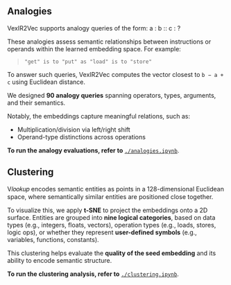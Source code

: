 ## Analogies

VexIR2Vec supports analogy queries of the form:
a : b :: c : ?

These analogies assess semantic relationships between instructions or operands within the learned embedding space. For example:

> `"get" is to "put" as "load" is to "store"`

To answer such queries, VexIR2Vec computes the vector closest to `b − a + c` using Euclidean distance.

We designed **90 analogy queries** spanning operators, types, arguments, and their semantics.

Notably, the embeddings capture meaningful relations, such as:
- Multiplication/division via left/right shift
- Operand-type distinctions across operations


**To run the analogy evaluations, refer to** [`./analogies.ipynb`](./analogies.ipynb).


## Clustering

V𝑙𝑜𝑜𝑘𝑢𝑝 encodes semantic entities as points in a 128-dimensional Euclidean space, where semantically similar entities are positioned close together.

To visualize this, we apply **t-SNE** to project the embeddings onto a 2D surface. Entities are grouped into **nine logical categories**, based on data types (e.g., integers, floats, vectors), operation types (e.g., loads, stores, logic ops), or whether they represent **user-defined symbols** (e.g., variables, functions, constants).

This clustering helps evaluate the **quality of the seed embedding** and its ability to encode semantic structure.

**To run the clustering analysis, refer to** [`./clustering.ipynb`](./clustering.ipynb).
